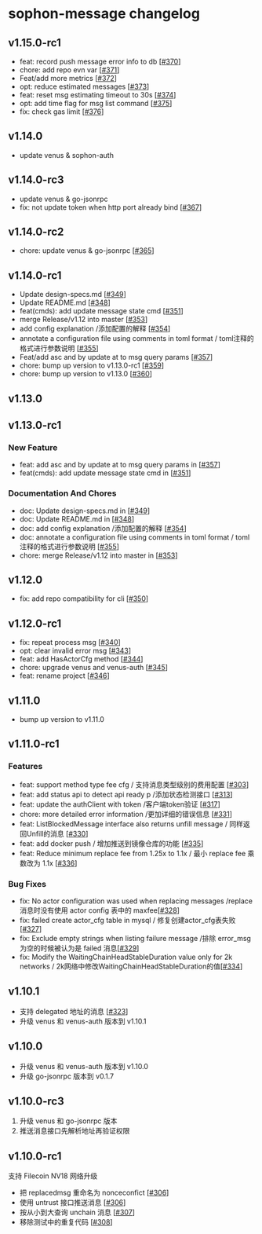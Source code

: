 # sophon-message changelog

## v1.15.0-rc1

* feat: record push message error info to db [[#370](https://github.com/ipfs-force-community/sophon-messager/pull/370)]
* chore: add repo evn var [[#371](https://github.com/ipfs-force-community/sophon-messager/pull/371)]
* Feat/add more metrics [[#372](https://github.com/ipfs-force-community/sophon-messager/pull/372)]
* opt: reduce estimated messages [[#373](https://github.com/ipfs-force-community/sophon-messager/pull/373)]
* feat: reset msg estimating timeout to 30s [[#374](https://github.com/ipfs-force-community/sophon-messager/pull/374)]
* opt: add time flag for msg list command [[#375](https://github.com/ipfs-force-community/sophon-messager/pull/375)]
* fix: check gas limit [[#376](https://github.com/ipfs-force-community/sophon-messager/pull/376)]

## v1.14.0

* update venus & sophon-auth

## v1.14.0-rc3

* update venus & go-jsonrpc
* fix: not update token when http port already bind [[#367](https://github.com/ipfs-force-community/sophon-messager/pull/367)]


## v1.14.0-rc2

* chore: update venus & go-jsonrpc [[#365](https://github.com/ipfs-force-community/sophon-messager/pull/365)]

## v1.14.0-rc1

* Update design-specs.md [[#349](https://github.com/ipfs-force-community/sophon-messager/pull/349)]
* Update README.md [[#348](https://github.com/ipfs-force-community/sophon-messager/pull/348)]
* feat(cmds): add update message state cmd [[#351](https://github.com/ipfs-force-community/sophon-messager/pull/351)]
* merge Release/v1.12 into master [[#353](https://github.com/ipfs-force-community/sophon-messager/pull/353)]
* add config explanation /添加配置的解释 [[#354](https://github.com/ipfs-force-community/sophon-messager/pull/354)]
* annotate a configuration file using comments in toml format / toml注释的格式进行参数说明 [[#355](https://github.com/ipfs-force-community/sophon-messager/pull/355)]
* Feat/add asc and by update at to msg query params [[#357](https://github.com/ipfs-force-community/sophon-messager/pull/357)]
* chore: bump up version to v1.13.0-rc1 [[#359](https://github.com/ipfs-force-community/sophon-messager/pull/359)]
* chore: bump up version to v1.13.0 [[#360](https://github.com/ipfs-force-community/sophon-messager/pull/360)]

## v1.13.0

## v1.13.0-rc1

### New Feature
* feat: add asc and by update at to msg query params in [[#357](https://github.com/ipfs-force-community/sophon-messager/pull/357)]
* feat(cmds): add update message state cmd in [[#351](https://github.com/ipfs-force-community/sophon-messager/pull/351)]


### Documentation And Chores
* doc: Update design-specs.md in [[#349](https://github.com/ipfs-force-community/sophon-messager/pull/349)]
* doc: Update README.md in [[#348](https://github.com/ipfs-force-community/sophon-messager/pull/348)]
* doc: add config explanation /添加配置的解释 [[#354](https://github.com/ipfs-force-community/sophon-messager/pull/354)]
* doc: annotate a configuration file using comments in toml format / toml注释的格式进行参数说明 [[#355](https://github.com/ipfs-force-community/sophon-messager/pull/355)]
* chore: merge Release/v1.12 into master in [[#353](https://github.com/ipfs-force-community/sophon-messager/pull/353)]




## v1.12.0

* fix: add repo compatibility for cli [[#350](https://github.com/ipfs-force-community/sophon-messager/pull/350)]

## v1.12.0-rc1

* fix: repeat process msg [[#340](https://github.com/ipfs-force-community/sophon-messager/pull/340)]
* opt: clear invalid error msg [[#343](https://github.com/ipfs-force-community/sophon-messager/pull/343)]
* feat: add HasActorCfg method [[#344](https://github.com/ipfs-force-community/sophon-messager/pull/344)]
* chore: upgrade venus and venus-auth [[#345](https://github.com/ipfs-force-community/sophon-messager/pull/345)]
* feat: rename project [[#346](https://github.com/ipfs-force-community/sophon-messager/pull/346)]

## v1.11.0

* bump up version to v1.11.0

## v1.11.0-rc1

### Features
* feat: support method type fee cfg / 支持消息类型级别的费用配置  [[#303](https://github.com/ipfs-force-community/sophon-messager/pull/303)]
* feat: add status api to detect api ready p /添加状态检测接口 [[#313](https://github.com/ipfs-force-community/sophon-messager/pull/313)]
* feat: update the authClient with token  /客户端token验证 [[#317](https://github.com/ipfs-force-community/sophon-messager/pull/317)]
* chore: more detailed error information /更加详细的错误信息 [[#331](https://github.com/ipfs-force-community/sophon-messager/pull/331)]
* feat: ListBlockedMessage interface also returns unfill message  / 同样返回Unfill的消息 [[#330](https://github.com/ipfs-force-community/sophon-messager/pull/330)]
* feat: add docker push  / 增加推送到镜像仓库的功能 [[#335](https://github.com/ipfs-force-community/sophon-messager/pull/335)]
* feat: Reduce minimum replace fee from 1.25x to 1.1x  / 最小 replace fee 乘数改为 1.1x [[#336](https://github.com/ipfs-force-community/sophon-messager/pull/336)]


### Bug Fixes
* fix: No actor configuration was used when replacing messages  /replace 消息时没有使用 actor config 表中的 maxfee[[#328](https://github.com/ipfs-force-community/sophon-messager/pull/328)]
* fix: failed create actor_cfg table in mysql  / 修复创建actor_cfg表失败[[#327](https://github.com/ipfs-force-community/sophon-messager/pull/327)]
* fix: Exclude empty strings when listing failure message /排除 error_msg 为空的时候被认为是 failed 消息[[#329](https://github.com/ipfs-force-community/sophon-messager/pull/329)]
* fix: Modify the WaitingChainHeadStableDuration value only for 2k networks  / 2k网络中修改WaitingChainHeadStableDuration的值[[#334](https://github.com/ipfs-force-community/sophon-messager/pull/334)]

## v1.10.1

* 支持 delegated 地址的消息 [[#323](https://github.com/ipfs-force-community/sophon-messager/pull/323)]
* 升级 venus 和 venus-auth 版本到 v1.10.1

## v1.10.0

* 升级 venus 和 venus-auth 版本到 v1.10.0
* 升级 go-jsonrpc 版本到 v0.1.7

## v1.10.0-rc3

1. 升级 venus 和 go-jsonrpc 版本
2. 推送消息接口先解析地址再验证权限

## v1.10.0-rc1

支持 Filecoin NV18 网络升级

* 把 replacedmsg 重命名为 nonceconfict [[#306](https://github.com/ipfs-force-community/sophon-messager/pull/304)]
* 使用 untrust 接口推送消息 [[#306](https://github.com/ipfs-force-community/sophon-messager/pull/306)]
* 按从小到大查询 unchain 消息 [[#307](https://github.com/ipfs-force-community/sophon-messager/pull/307)]
* 移除测试中的重复代码 [[#308](https://github.com/ipfs-force-community/sophon-messager/pull/308)]
